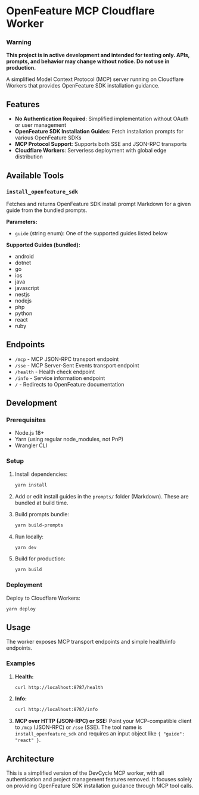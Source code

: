 # OpenFeature MCP Cloudflare Worker

### Warning

**This project is in active development and intended for testing only. APIs, prompts, and behavior may change without notice. Do not use in production.**

A simplified Model Context Protocol (MCP) server running on Cloudflare Workers that provides OpenFeature SDK installation guidance.

## Features

- **No Authentication Required**: Simplified implementation without OAuth or user management
- **OpenFeature SDK Installation Guides**: Fetch installation prompts for various OpenFeature SDKs
- **MCP Protocol Support**: Supports both SSE and JSON-RPC transports
- **Cloudflare Workers**: Serverless deployment with global edge distribution

## Available Tools

### `install_openfeature_sdk`

Fetches and returns OpenFeature SDK install prompt Markdown for a given guide from the bundled prompts.

**Parameters:**
- `guide` (string enum): One of the supported guides listed below

**Supported Guides (bundled):**
- android
- dotnet
- go
- ios
- java
- javascript
- nestjs
- nodejs
- php
- python
- react
- ruby

## Endpoints

- `/mcp` - MCP JSON-RPC transport endpoint
- `/sse` - MCP Server-Sent Events transport endpoint
- `/health` - Health check endpoint
- `/info` - Service information endpoint
- `/` - Redirects to OpenFeature documentation

## Development

### Prerequisites

- Node.js 18+
- Yarn (using regular node_modules, not PnP)
- Wrangler CLI

### Setup

1. Install dependencies:
   ```bash
   yarn install
   ```

2. Add or edit install guides in the `prompts/` folder (Markdown). These are bundled at build time.

3. Build prompts bundle:
   ```bash
   yarn build-prompts
   ```

4. Run locally:
   ```bash
   yarn dev
   ```

5. Build for production:
   ```bash
   yarn build
   ```

### Deployment

Deploy to Cloudflare Workers:

```bash
yarn deploy
```

## Usage

The worker exposes MCP transport endpoints and simple health/info endpoints.

### Examples

1. **Health:**
   ```bash
   curl http://localhost:8787/health
   ```

2. **Info:**
   ```bash
   curl http://localhost:8787/info
   ```

3. **MCP over HTTP (JSON-RPC) or SSE:**
   Point your MCP-compatible client to `/mcp` (JSON-RPC) or `/sse` (SSE). The tool name is `install_openfeature_sdk` and requires an input object like `{ "guide": "react" }`.

## Architecture

This is a simplified version of the DevCycle MCP worker, with all authentication and project management features removed. It focuses solely on providing OpenFeature SDK installation guidance through MCP tool calls.
